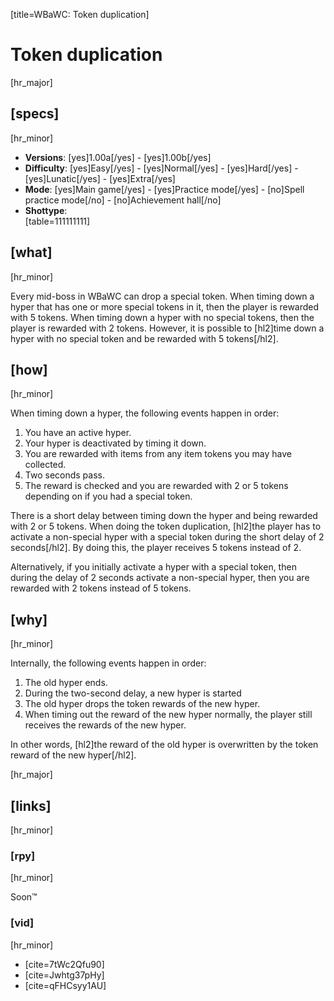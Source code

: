 [title=WBaWC: Token duplication]
# Token duplication
[hr_major]

## [specs]
[hr_minor]

* **Versions**: [yes]1.00a[/yes] - [yes]1.00b[/yes]
* **Difficulty**: [yes]Easy[/yes] - [yes]Normal[/yes] - [yes]Hard[/yes] - [yes]Lunatic[/yes] - [yes]Extra[/yes]
* **Mode**: [yes]Main game[/yes] - [yes]Practice mode[/yes] - [no]Spell practice mode[/no] - [no]Achievement hall[/no]
* **Shottype**: <div id='table-shottype'></div> [table=111111111]

## [what]
[hr_minor]

Every mid-boss in WBaWC can drop a special token. When timing down a hyper that has one or more special tokens in it, then the player is rewarded with 5 tokens. When timing down a hyper with no special tokens, then the player is rewarded with 2 tokens. However, it is possible to [hl2]time down a hyper with no special token and be rewarded with 5 tokens[/hl2].


## [how]
[hr_minor]

When timing down a hyper, the following events happen in order:
1. You have an active hyper.
2. Your hyper is deactivated by timing it down.
3. You are rewarded with items from any item tokens you may have collected.
4. Two seconds pass.
5. The reward is checked and you are rewarded with 2 or 5 tokens depending on if you had a special token.

There is a short delay between timing down the hyper and being rewarded with 2 or 5 tokens. When doing the token duplication, [hl2]the player has to activate a non-special hyper with a special token during the short delay of 2 seconds[/hl2]. By doing this, the player receives 5 tokens instead of 2. 

Alternatively, if you initially activate a hyper with a special token, then during the delay of 2 seconds activate a non-special hyper, then you are rewarded with 2 tokens instead of 5 tokens.

## [why]
[hr_minor]

Internally, the following events happen in order:
1. The old hyper ends.
2. During the two-second delay, a new hyper is started
3. The old hyper drops the token rewards of the new hyper.
4. When timing out the reward of the new hyper normally, the player still receives the rewards of the new hyper.

In other words, [hl2]the reward of the old hyper is overwritten by the token reward of the new hyper[/hl2]. 

[hr_major]
## [links]
[hr_minor]
### [rpy]
[hr_minor]

Soon:tm:

### [vid]
[hr_minor]

+ [cite=7tWc2Qfu90]
+ [cite=Jwhtg37pHy]
+ [cite=qFHCsyy1AU]


